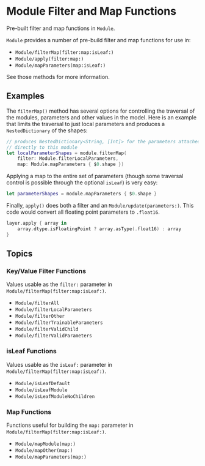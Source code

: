 # Module Filter and Map Functions

Pre-built filter and map functions in `Module`.

``Module`` provides a number of pre-build filter and map functions for use in:

- ``Module/filterMap(filter:map:isLeaf:)``
- ``Module/apply(filter:map:)``
- ``Module/mapParameters(map:isLeaf:)``

See those methods for more information.

## Examples

The `filterMap()` method has several options for controlling the traversal of
the modules, parameters and other values in the model.  Here is an example
that limits the traversal to just local parameters and produces 
a `NestedDictionary` of the shapes:

```swift
// produces NestedDictionary<String, [Int]> for the parameters attached
// directly to this module
let localParameterShapes = module.filterMap(
    filter: Module.filterLocalParameters,
    map: Module.mapParameters { $0.shape })
```

Applying a map to the entire set of parameters (though some traversal
control is possible through the optional `isLeaf`) is very easy:

```swift
let parameterShapes = module.mapParameters { $0.shape }
```

Finally, `apply()` does both a filter and an ``Module/update(parameters:)``.
This code would convert all floating point parameters to `.float16`.

```swift
layer.apply { array in
    array.dtype.isFloatingPoint ? array.asType(.float16) : array
}
```

## Topics

### Key/Value Filter Functions

Values usable as the `filter:` parameter in ``Module/filterMap(filter:map:isLeaf:)``.

- ``Module/filterAll``
- ``Module/filterLocalParameters``
- ``Module/filterOther``
- ``Module/filterTrainableParameters``
- ``Module/filterValidChild``
- ``Module/filterValidParameters``

### isLeaf Functions

Values usable as the `isLeaf:` parameter in ``Module/filterMap(filter:map:isLeaf:)``.

- ``Module/isLeafDefault``
- ``Module/isLeafModule``
- ``Module/isLeafModuleNoChildren``

### Map Functions

Functions useful for building the `map:` parameter in ``Module/filterMap(filter:map:isLeaf:)``.

- ``Module/mapModule(map:)``
- ``Module/mapOther(map:)``
- ``Module/mapParameters(map:)``
